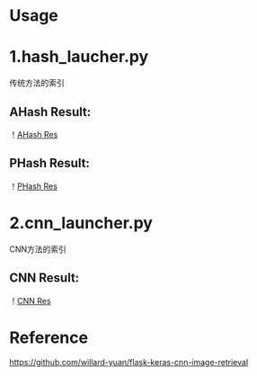 # Usage
1.hash_laucher.py
====
传统方法的索引

AHash Result:
----
！[AHash Res]()
   


PHash Result:
----
！[PHash Res]()

2.cnn_launcher.py
====
CNN方法的索引

CNN Result:
----
！[CNN Res]()











# Reference
https://github.com/willard-yuan/flask-keras-cnn-image-retrieval

